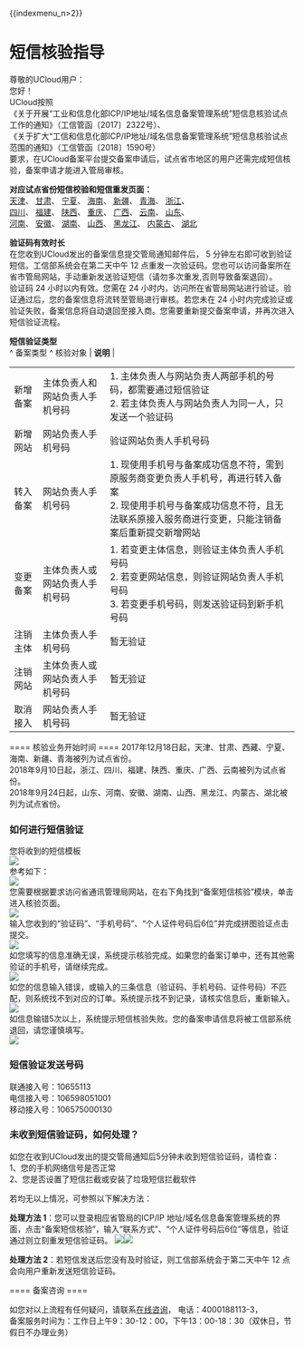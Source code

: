{{indexmenu_n>2}}

# 短信核验指导

尊敬的UCloud用户：  
您好！  
UCloud按照  
《关于开展“工业和信息化部ICP/IP地址/域名信息备案管理系统”短信息核验试点工作的通知》（工信管函〔2017〕2322号）、  
《关于扩大“工信和信息化部ICP/IP地址/域名信息备案管理系统”短信息核验试点范围的通知》（工信管函〔2018〕1590号）  
要求，在UCloud备案平台提交备案申请后，试点省市地区的用户还需完成短信核验，备案申请才能进入管局审核。  
  
**对应试点省份短信校验和短信重发页面：**  
[天津](http://tj.beian.miit.gov.cn/state/outPortal/messageAuthentication.action)、
[甘肃](http://gs.beian.miit.gov.cn/state/outPortal/messageAuthentication.action)、
[宁夏](http://nx.beian.miit.gov.cn/state/outPortal/messageAuthentication.action)、
[海南](http://hi.beian.miit.gov.cn/state/outPortal/messageAuthentication.action)、
[新疆](http://xj.beian.miit.gov.cn/state/outPortal/messageAuthentication.action)、
[青海](http://qh.beian.miit.gov.cn/state/outPortal/messageAuthentication.action)、
[浙江](http://zj.beian.miit.gov.cn/state/outPortal/messageAuthentication.action)、  
[四川](http://sc.beian.miit.gov.cn/state/outPortal/messageAuthentication.action)、
[福建](http://fj.beian.miit.gov.cn/state/outPortal/messageAuthentication.action)、
[陕西](http://sn.beian.miit.gov.cn/state/outPortal/messageAuthentication.action)、
[重庆](http://cq.beian.miit.gov.cn/state/outPortal/messageAuthentication.action)、
[广西](http://gx.beian.miit.gov.cn/state/outPortal/messageAuthentication.action)、
[云南](http://yn.beian.miit.gov.cn/state/outPortal/messageAuthentication.action)、
[山东](http://sd.beian.miit.gov.cn/state/outPortal/messageAuthentication.action)、  
[河南](http://ha.beian.miit.gov.cn/state/outPortal/messageAuthentication.action)、
[安徽](http://ah.beian.miit.gov.cn/state/outPortal/messageAuthentication.action)、
[湖南](http://hn.beian.miit.gov.cn/state/outPortal/messageAuthentication.action)、
[山西](http://sx.beian.miit.gov.cn/state/outPortal/messageAuthentication.action)、
[黑龙江](http://hl.beian.miit.gov.cn/state/outPortal/messageAuthentication.action)、
[内蒙古](http://nm.beian.miit.gov.cn/state/outPortal/messageAuthentication.action)、
[湖北](http://hb.beian.miit.gov.cn/state/outPortal/messageAuthentication.action)  
  
**验证码有效时长**  
在您收到UCloud发出的备案信息提交管局通知邮件后， 5 分钟左右即可收到验证短信。工信部系统会在第二天中午 12
点重发一次验证码。您也可以访问备案所在省市管局网站，手动重新发送验证短信（请勿多次重发,否则导致备案退回）。  
验证码 24 小时以内有效。您需在 24 小时内，访问所在省管局网站进行验证。验证通过后，您的备案信息将流转至管局进行审核。若您未在 24
小时内完成验证或验证失败，备案信息将自动退回至接入商。您需要重新提交备案申请，并再次进入短信验证流程。  
  
**短信验证类型**  
^ 备案类型 ^ 核验对象 | **说明** |

<table>
<tbody>
<tr class="odd">
<td>新增备案</td>
<td>主体负责人和网站负责人手机号码</td>
<td>1. 主体负责人与网站负责人两部手机的号码，都需要通过短信验证<br />
2. 若主体负责人与网站负责人为同一人，只发送一个验证码</td>
</tr>
<tr class="even">
<td>新增网站</td>
<td>网站负责人手机号码</td>
<td>验证网站负责人手机号码</td>
</tr>
<tr class="odd">
<td>转入备案</td>
<td>网站负责人手机号码</td>
<td>1. 现使用手机号与备案成功信息不符，需到原服务商变更负责人手机号，再进行转入备案<br />
2. 现使用手机号与备案成功信息不符，且无法联系原接入服务商进行变更，只能注销备案后重新提交新增网站</td>
</tr>
<tr class="even">
<td>变更备案</td>
<td>主体负责人或网站负责人手机号码</td>
<td>1. 若变更主体信息，则验证主体负责人手机号码<br />
2. 若变更网站信息，则验证网站负责人手机号码<br />
3. 若变更手机号码，则发送验证码到新手机号码</td>
</tr>
<tr class="odd">
<td>注销主体</td>
<td>主体负责人手机号码</td>
<td>暂无验证</td>
</tr>
<tr class="even">
<td>注销网站</td>
<td>主体负责人或网站负责人手机号码</td>
<td>暂无验证</td>
</tr>
<tr class="odd">
<td>取消接入</td>
<td>网站负责人手机号码</td>
<td>暂无验证</td>
</tr>
</tbody>
</table>

  
\==== 核验业务开始时间 ==== 2017年12月18日起，天津、甘肃、西藏、宁夏、海南、新疆、青海被列为试点省份。  
2018年9月10日起，浙江、四川、福建、陕西、重庆、广西、云南被列为试点省份。  
2018年9月24日起，山东、河南、安徽、湖南、山西、黑龙江、内蒙古、湖北被列为试点省份。  
  

### 如何进行短信验证

您将收到的短信模板  
![](/images/beian/beian1/guidance/qq图片20180115172733.png)  
参考如下：  
![](/images/beian/beian1/guidance/qq_e5_9b_be_e7_89_8720171207174230.png)  
您需要根据要求访问省通讯管理局网站，在右下角找到“备案短信核验”模块，单击进入核验页面。  
![](/images/beian/beian1/guidance/qq图片20180111180842.png)  
输入您收到的“验证码”、“手机号码”、“个人证件号码后6位”并完成拼图验证点击提交。  
![](/images/beian/beian1/guidance/qq图片20180115181738.png)  
如您填写的信息准确无误，系统提示核验完成。如果您的备案订单中，还有其他需验证的手机号，请继续完成。  
![](/images/beian/beian1/guidance/qq图片20180116110950.png)  
如您的信息输入错误，或输入的三条信息（验证码、手机号码、证件号码）不匹配，则系统找不到对应的订单。系统提示找不到记录，请核实信息后，重新输入。  
![](/images/beian/beian1/guidance/qq图片20180116111227.png)  
如信息输错5次以上，系统提示短信核验失败。您的备案申请信息将被工信部系统退回，请您谨慎填写。  
![](/images/beian/beian1/guidance/qq图片20180116111521.png)

### 短信验证发送号码

联通接入号：10655113  
电信接入号：106598051001  
移动接入号：106575000130  
  

### 未收到短信验证码，如何处理？

如您在收到UCloud发出的提交管局通知后5分钟未收到短信验证码，请检查：  
1、您的手机网络信号是否正常  
2、您是否设置了短信拦截或安装了垃圾短信拦截软件  
  
若均无以上情况，可参照以下解决方法：  
  
**处理方法 1**：您可以登录相应省管局的ICP/IP
地址/域名信息备案管理系统的界面，点击“备案短信核验”，输入“联系方式”、“个人证件号码后6位”等信息，验证通过则立刻重发短信验证码。
![](/beian/beian1/guidance/qq图片20180111180842.png)![](/images/beian/beian1/guidance/qq图片20180111180803.png)  
  
**处理方法 2**：若短信发送后您没有及时验证，则工信部系统会于第二天中午 12 点会向用户重新发送短信验证码。  
  
\==== 备案咨询 ====

如您对以上流程有任何疑问，请联系[在线咨询](https://spt.ucloud.cn/30002)， 电话：4000188113-3，  
备案服务时间为：工作日上午9：30-12：00，下午13：00-18：30（双休日，节假日不办理业务）
